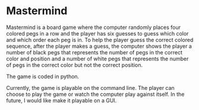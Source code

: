 # Mastermind

Mastermind is a board game where the computer randomly places four colored pegs in a row and the player has six guesses to guess which color and which order each peg is in. To help the player guess the correct colored sequence, after the player makes a guess, the computer shows the player a number of black pegs that represents the number of pegs in the correct color and position and a number of white pegs that represents the number of pegs in the correct color but not the correct position.

The game is coded in python.

Currently, the game is playable on the command line. The player can choose to play the game or watch the computer play against itself. In the future, I would like make it playable on a GUI.
